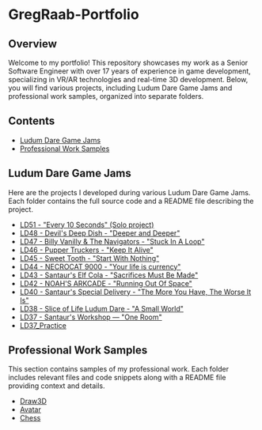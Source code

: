 # GregRaab-Portfolio

## Overview

Welcome to my portfolio! This repository showcases my work as a Senior Software Engineer with over 17 years of experience in game development, specializing in VR/AR technologies and real-time 3D development. Below, you will find various projects, including Ludum Dare Game Jams and professional work samples, organized into separate folders.

## Contents

- [Ludum Dare Game Jams](#ludum-dare-game-jams)
- [Professional Work Samples](#professional-work-samples)

## Ludum Dare Game Jams

Here are the projects I developed during various Ludum Dare Game Jams. Each folder contains the full source code and a README file describing the project.

- [LD51 - "Every 10 Seconds" (Solo project)](https://github.com/halfskye/LD51)
- [LD48 - Devil's Deep Dish - "Deeper and Deeper"](https://github.com/halfskye/LD48)
- [LD47 - Billy Vanilly & The Navigators - "Stuck In A Loop"](https://github.com/halfskye/LD47)
- [LD46 - Pupper Truckers - "Keep It Alive"](https://github.com/halfskye/LD46)
- [LD45 - Sweet Tooth - "Start With Nothing"](https://github.com/halfskye/LD45)
- [LD44 - NECROCAT 9000 - "Your life is currency"](https://github.com/halfskye/LD44)
- [LD43 - Santaur's Elf Cola - "Sacrifices Must Be Made"](https://github.com/halfskye/LD43)
- [LD42 - NOAH'S ARKCADE - "Running Out Of Space"](https://github.com/halfskye/LD42)
- [LD40 - Santaur's Special Delivery - "The More You Have, The Worse It Is"](https://github.com/halfskye/LD40)
- [LD38 - Slice of Life Ludum Dare - "A Small World"](https://github.com/halfskye/LD38)
- [LD37 - Santaur's Workshop — "One Room"](https://github.com/halfskye/LD37)
- [LD37_Practice](https://github.com/halfskye/LD37_Practice)

## Professional Work Samples

This section contains samples of my professional work. Each folder includes relevant files and code snippets along with a README file providing context and details.

- [Draw3D](Samples/Draw3D)
- [Avatar](Samples/Avatar)
- [Chess](Samples/Chess)
